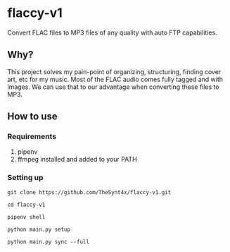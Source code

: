 # flaccy-v1

Convert FLAC files to MP3 files of any quality with auto FTP capabilities.

## Why?

This project solves my pain-point of organizing, structuring, finding cover art, etc for my music. Most of the FLAC audio comes fully tagged and with images. We can use that to our advantage when converting these files to MP3.


## How to use

### Requirements

1. pipenv
2. ffmpeg installed and added to your PATH

### Setting up

```
git clone https://github.com/TheSynt4x/flaccy-v1.git

cd flaccy-v1

pipenv shell

python main.py setup

python main.py sync --full
```

